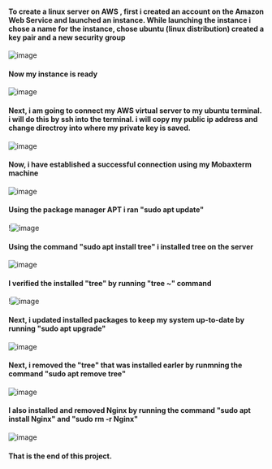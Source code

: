 #### To create a linux server on AWS , first i created an account on the Amazon Web Service and launched an instance. While launching the instance i chose a name for the instance, chose ubuntu (linux distribution) created a key pair and a new security group


![image](https://github.com/richardolat/PROJECTS-DAREY.IO/assets/134428528/e9f9f072-b6da-4677-a45d-8dd5c68ede08)




#### Now my instance is ready 

![image](https://github.com/richardolat/PROJECTS-DAREY.IO/assets/134428528/4f2c04c7-b96a-4049-a423-e75b63c88182)




#### Next, i am going to connect my AWS virtual server to my ubuntu terminal. i will do this by ssh into the terminal. i will copy my public ip address and change directroy into where my private key is saved.

![image](https://github.com/richardolat/PROJECTS-DAREY.IO/assets/134428528/9ef7b787-c8d3-4ba3-845d-191b8115ce4f)




#### Now, i have established a successful connection using my Mobaxterm machine

![image](https://github.com/richardolat/PROJECTS-DAREY.IO/assets/134428528/ff000b83-f3f4-47dd-8892-064b44d30edb)




#### Using the package manager APT i ran "sudo apt update" 

!![image](https://github.com/richardolat/PROJECTS-DAREY.IO/assets/134428528/71648b46-426a-44ab-b1de-1c5eb657eb54)



#### Using the command "sudo apt install tree" i installed tree on the server 
![image](https://github.com/richardolat/PROJECTS-DAREY.IO/assets/134428528/6448e0f0-c85d-4c55-ae05-b39c792870f5)




#### I verified the installed "tree" by running "tree ~" command 
!![image](https://github.com/richardolat/PROJECTS-DAREY.IO/assets/134428528/8753a454-6f26-4a3d-9f8e-70488ea0ed0c)


#### Next, i updated installed packages to keep my system up-to-date by running "sudo apt upgrade"
![image](https://github.com/richardolat/PROJECTS-DAREY.IO/assets/134428528/c8dacfa5-f178-476b-8809-30c9a163ab67)


#### Next, i removed the "tree" that was installed earler by runmning the command "sudo apt remove tree"
![image](https://github.com/richardolat/PROJECTS-DAREY.IO/assets/134428528/1613343a-5496-4c07-97e9-e369f1e229f6)


#### I also installed and removed Nginx by running the command "sudo apt install Nginx" and "sudo rm -r Nginx"
![image](https://github.com/richardolat/PROJECTS-DAREY.IO/assets/134428528/466eafce-8782-4ffc-aff8-540d606cd5aa)




#### That is the end of this project.












